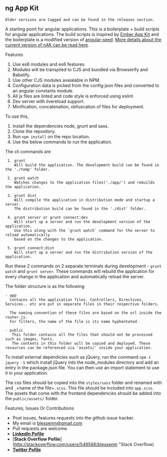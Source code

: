 ng App Kit
---

```
Older versions are tagged and can be found in the releases section.
```

A starting point for angular applications. This is a boilerplate + build scripts for angular applications. The build scripts is inspired by [Ember App Kit](https://github.com/stefanpenner/ember-app-kit) and the boilerplate is a modified version of [angular-seed](https://github.com/angular/angular-seed). [More details about the current version of nAK can be read here](http://blessanmathew.com/2015/04/14/using-es6-modules-with-angular.html).

Features

1. Use es6 modules and es6  features.
2. Modules will be transpiled to CJS and bundled via Browserify and Babelify.
3. Use other CJS modules avaialable in NPM.
2. Configuration data is picked from the config json files and converted to an angular constants module.
3. All js files are linted and code style is enforced using eslint.
4. Dev server with livereload support.
6. Minification, concatenation, obfuscation of files for deployment.

To use this,

1. Install the dependencies node, grunt and sass.
2. Clone the repository.
3. Run `npm install` on the repo location.
4. Use the below commands to run the application.

The cli commands are

```
 1. grunt
    Will build the application. The development build can be found in the './temp' folder.

 2. grunt watch
    Watches changes to the application files('./app/') and rebuilds the application.

 3. grunt dist
    Will compile the application in distribution mode and startup a server.
    The distribution build can be found in the './dist' folder.

 4. grunt server or grunt connect:dev
    Will start up a server and run the development version of the application.
    Use this along with the `grunt watch` command for the server to reload automatically
    based on the changes to the application.

 5. grunt connect:dist
    Will start up a server and run the distribution version of the application.
```

Run these 2 commands on 2 separate terminals during development - `grunt watch` and `grunt server`. These commands will rebuild the application for every change in the application and automatically reload the server.

The folder structure is as the following

```
- app
  Contains all the application files. Controllers, Directives, Services.. etc are put in separate files in their respective folders.

  The naming convention of these files are based on the url inside the router.js.
  For filters, the name of the file is its name hyphentated.

- public
   This folder contains all the files that should not be processed such as images, fonts.
   The contents in this folder will be copied and deployed. These resources can be referenced via 'assets/' inside your application.
```

To install external dependicies such as jQuery, run the command `npm i jquery -S` which install jQuery into the node_modules directory and add an entry in the package.json file. You can then use an import statement to use it in your application.

The css files should be copied into the `styles/sass` folder and renamed with and `_`+name of the file+`.scss`. This file should be included into `app.scss`.
The assets that come with the frontend dependencies should be added into the `public/assets/` folder.

Features, Issues Or Contributions

* Post issues, features requests into the github issue tracker.
* My email is blessenm@gmail.com
* Pull requests are welcome.
* [__LinkedIn Pofile__](http://in.linkedin.com/pub/blessan-mathew/24/605/730 "LinkedIn Profie")
* [__Stack Overflow Pofile__](http://stackoverflow.com/users/548568/blessenm "Stack Overflow)
* [__Twitter Pofile__](https://twitter.com/blessenm86 "Twitter")
